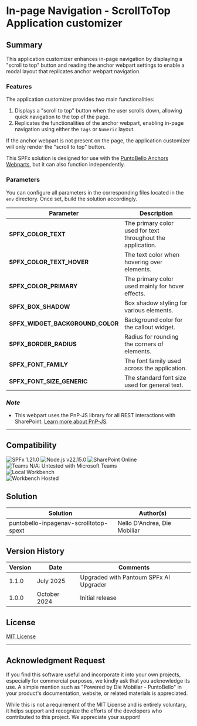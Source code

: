 # In-page Navigation - ScrollToTop Application customizer

## Summary
This application customizer enhances in-page navigation by displaying a "scroll to top" button and reading the anchor webpart settings to enable a modal layout that replicates anchor webpart navigation.

### Features
The application customizer provides two main functionalities:
1. Displays a "scroll to top" button when the user scrolls down, allowing quick navigation to the top of the page.
2. Replicates the functionalities of the anchor webpart, enabling in-page navigation using either the `Tags` or `Numeric` layout.

If the anchor webpart is not present on the page, the application customizer will only render the "scroll to top" button.

This SPFx solution is designed for use with the [PuntoBello Anchors Webparts](../puntobello-inpagenav-anchors-spwp/README.md), but it can also function independently.

### Parameters
You can configure all parameters in the corresponding files located in the `env` directory. Once set, build the solution accordingly.

| Parameter                       | Description                                                      |
|----------------------------------|------------------------------------------------------------------|
| **SPFX_COLOR_TEXT**              | The primary color used for text throughout the application.       |
| **SPFX_COLOR_TEXT_HOVER**        | The text color when hovering over elements.                      |
| **SPFX_COLOR_PRIMARY**           | The primary color used mainly for hover effects.                 |
| **SPFX_BOX_SHADOW**              | Box shadow styling for various elements.                         |
| **SPFX_WIDGET_BACKGROUND_COLOR** | Background color for the callout widget.                         |
| **SPFX_BORDER_RADIUS**           | Radius for rounding the corners of elements.                     |
| **SPFX_FONT_FAMILY**             | The font family used across the application.                     |
| **SPFX_FONT_SIZE_GENERIC**       | The standard font size used for general text.                    |

### _Note_
- This webpart uses the PnP-JS library for all REST interactions with SharePoint. [Learn more about PnP-JS](https://pnp.github.io/pnpjs/).

---

## Compatibility
![SPFx 1.21.0](https://img.shields.io/badge/SPFx-1.21.0-green.svg)
![Node.js v22.15.0](https://img.shields.io/badge/Node.js-%20v22.15.0-green.svg)
![SharePoint Online](https://img.shields.io/badge/SharePoint-Online-green.svg)  
![Teams N/A: Untested with Microsoft Teams](https://img.shields.io/badge/Teams-N%2FA-lightgrey.svg "Untested with Microsoft Teams")  
![Local Workbench](https://img.shields.io/badge/Workbench-Local-red.svg)  
![Workbench Hosted](https://img.shields.io/badge/Workbench-Hosted-red.svg)

## Solution

| Solution                               | Author(s)                        |
|----------------------------------------|----------------------------------|
| puntobello-inpagenav-scrolltotop-spext | Nello D'Andrea, Die Mobiliar     |

## Version History

| Version | Date          | Comments       |
|---------|---------------|----------------|
1.1.0   | July 2025 | Upgraded with Pantoum SPFx AI Upgrader
| 1.0.0   | October 2024  | Initial release|

## License
[MIT License](../LICENSE.md)

---

## Acknowledgment Request
If you find this software useful and incorporate it into your own projects, especially for commercial purposes, we kindly ask that you acknowledge its use. A simple mention such as "Powered by Die Mobiliar - PuntoBello" in your product's documentation, website, or related materials is appreciated.

While this is not a requirement of the MIT License and is entirely voluntary, it helps support and recognize the efforts of the developers who contributed to this project. We appreciate your support!
